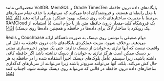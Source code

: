 محصولاتی مانند VoltDB، MemSQL و Oracle TimesTen پایگاه‌های داده درون حافظه با مدل رابطه‌ای هستند،
و فروشندگان ادعا می‌کنند که می‌توانند با حذف تمام سربارهای
مرتبط با مدیریت ساختارهای داده روی دیسک، بهبود عملکرد بزرگی ارائه دهند
[[41](ch03.html#Stonebraker2007ub),
[42](ch03.html#VoltDB2014uj)].
RAMCloud یک فروشگاه کلید-مقدار درون حافظه متن باز با دوام است (با استفاده از یک
رویکرد با ساختار لاگ برای داده‌ها در حافظه و همچنین داده‌ها روی دیسک)
[[43](ch03.html#Rumble2014vz)].
 
Redis و Couchbase دوام ضعیفی با نوشتن روی دیسک به صورت ناهمگام ارائه می‌دهند. 
برخلاف شهود، مزیت عملکردی پایگاه‌های داده درون حافظه به دلیل این واقعیت نیست که
آنها نیازی به خواندن از دیسک ندارند. حتی یک موتور ذخیره‌سازی مبتنی بر دیسک ممکن است هرگز نیازی به خواندن از دیسک
نداشته باشد اگر حافظه کافی داشته باشید، زیرا سیستم عامل بلوک‌های دیسک اخیراً استفاده شده را در حافظه
به هر حال کش می‌کند. بلکه، آنها می‌توانند سریع‌تر باشند زیرا می‌توانند از سربارهای کدگذاری ساختارهای داده
درون حافظه در قالبی که می‌تواند روی دیسک نوشته شود، اجتناب کنند
[[44](ch03.html#Harizopoulos2008jb)].